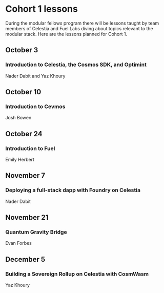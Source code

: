 # Cohort 1 lessons

During the modular fellows program there will be lessons taught by team
members of Celestia and Fuel Labs diving about topics relevant to the
modular stack. Here are the lessons planned for Cohort 1.

## October 3

### Introduction to Celestia, the Cosmos SDK, and Optimint

Nader Dabit and Yaz Khoury

## October 10

### Introduction to Cevmos

Josh Bowen

## October 24

### Introduction to Fuel

Emily Herbert

## November 7

### Deploying a full-stack dapp with Foundry on Celestia

Nader Dabit

## November 21

### Quantum Gravity Bridge

Evan Forbes

## December 5

### Building a Sovereign Rollup on Celestia with CosmWasm

Yaz Khoury
